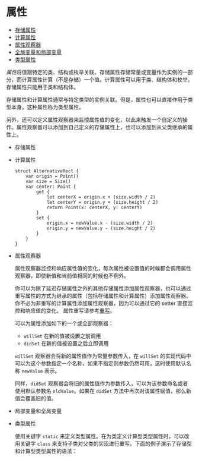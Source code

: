 # 属性

- [存储属性](http://wiki.jikexueyuan.com/project/swift/chapter2/10_Properties.html#stored_properties)
- [计算属性](http://wiki.jikexueyuan.com/project/swift/chapter2/10_Properties.html#computed_properties)
- [属性观察器](http://wiki.jikexueyuan.com/project/swift/chapter2/10_Properties.html#property_observers)
- [全局变量和局部变量](http://wiki.jikexueyuan.com/project/swift/chapter2/10_Properties.html#global_and_local_variables)
- [类型属性](http://wiki.jikexueyuan.com/project/swift/chapter2/10_Properties.html#type_properties)



*属性*将值跟特定的类、结构或枚举关联。存储属性存储常量或变量作为实例的一部分，而计算属性计算（不是存储）一个值。计算属性可以用于类、结构体和枚举，存储属性只能用于类和结构体。

存储属性和计算属性通常与特定类型的实例关联。但是，属性也可以直接作用于类型本身，这种属性称为类型属性。

另外，还可以定义属性观察器来监控属性值的变化，以此来触发一个自定义的操作。属性观察器可以添加到自己定义的存储属性上，也可以添加到从父类继承的属性上。



- 存储属性

- 计算属性

  ```
  struct AlternativeRect {
      var origin = Point()
      var size = Size()
      var center: Point {
          get {
              let centerX = origin.x + (size.width / 2)
              let centerY = origin.y + (size.height / 2)
              return Point(x: centerX, y: centerY)
          }
          set {
              origin.x = newValue.x - (size.width / 2)
              origin.y = newValue.y - (size.height / 2)
          }
      }
  }
  ```

- 属性观察器

  属性观察器监控和响应属性值的变化，每次属性被设置值的时候都会调用属性观察器，即使新值和当前值相同的时候也不例外。

  你可以为除了延迟存储属性之外的其他存储属性添加属性观察器，也可以通过重写属性的方式为继承的属性（包括存储属性和计算属性）添加属性观察器。你不必为非重写的计算属性添加属性观察器，因为可以通过它的 setter 直接监控和响应值的变化。 属性重写请参考[重写](http://wiki.jikexueyuan.com/project/swift/chapter2/13_Inheritance.html#overriding)。

  可以为属性添加如下的一个或全部观察器：

  - `willSet` 在新的值被设置之前调用
  - `didSet` 在新的值被设置之后立即调用

  `willSet` 观察器会将新的属性值作为常量参数传入，在 `willSet` 的实现代码中可以为这个参数指定一个名称，如果不指定则参数仍然可用，这时使用默认名称 `newValue` 表示。

  同样，`didSet` 观察器会将旧的属性值作为参数传入，可以为该参数命名或者使用默认参数名 `oldValue`。如果在 `didSet` 方法中再次对该属性赋值，那么新值会覆盖旧的值。

- 局部变量和全局变量

- 类型属性

  使用关键字 `static` 来定义类型属性。在为类定义计算型类型属性时，可以改用关键字 `class` 来支持子类对父类的实现进行重写。下面的例子演示了存储型和计算型类型属性的语法：
